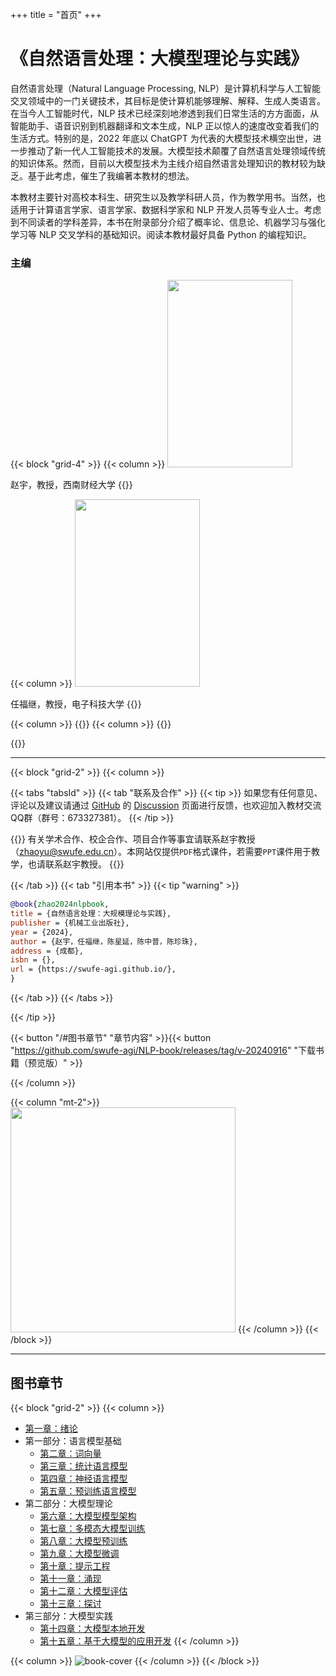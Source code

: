 +++
title = "首页"
+++

# 《自然语言处理：大模型理论与实践》

自然语言处理（Natural Language Processing, NLP）是计算机科学与人工智能交叉领域中的一门关键技术，其目标是使计算机能够理解、解释、生成人类语言。在当今人工智能时代，NLP 技术已经深刻地渗透到我们日常生活的方方面面，从智能助手、语音识别到机器翻译和文本生成，NLP 正以惊人的速度改变着我们的生活方式。特别的是，2022 年底以 ChatGPT 为代表的大模型技术横空出世，进一步推动了新一代人工智能技术的发展。大模型技术颠覆了自然语言处理领域传统的知识体系。然而，目前以大模型技术为主线介绍自然语言处理知识的教材较为缺乏。基于此考虑，催生了我编著本教材的想法。

本教材主要针对高校本科生、研究生以及教学科研人员，作为教学用书。当然，也适用于计算语言学家、语言学家、数据科学家和 NLP 开发人员等专业人士。考虑到不同读者的学科差异，本书在附录部分介绍了概率论、信息论、机器学习与强化学习等 NLP 交叉学科的基础知识。阅读本教材最好具备 Python 的编程知识。

### 主编

{{< block "grid-4" >}}
{{< column >}}
<img src="images/zhao.jpg" width="200" height="300"/>

赵宇，教授，西南财经大学
{{</column>}}

{{< column >}}
<img src="images/ren.png" width="200" height="300" />

任福继，教授，电子科技大学
{{</column>}}

{{< column >}}
{{</column>}}
{{< column >}}
{{</column>}}

{{</block>}}

---

{{< block "grid-2" >}}
{{< column >}}

{{< tabs "tabsId" >}}
{{< tab "联系及合作" >}}
{{< tip >}}
如果您有任何意见、评论以及建议请通过 [GitHub](https://github.com/swufe-agi/NLP-book) 的 [Discussion](https://github.com/swufe-agi/NLP-book/discussions) 页面进行反馈，也欢迎加入教材交流QQ群（群号：673327381）。
{{< /tip >}}

{{<tip>}}
有关学术合作、校企合作、项目合作等事宜请联系赵宇教授（zhaoyu@swufe.edu.cn）。本网站仅提供`PDF`格式课件，若需要`PPT`课件用于教学，也请联系赵宇教授。
{{</tip>}}

{{< /tab >}}
{{< tab "引用本书" >}}
{{< tip "warning" >}}

```bibtex
@book{zhao2024nlpbook,
title = {自然语言处理：大规模理论与实践},
publisher = {机械工业出版社},
year = {2024},
author = {赵宇，任福继，陈星延，陈中普，陈珍珠},
address = {成都},
isbn = {},
url = {https://swufe-agi.github.io/},
}
```

{{< /tab >}}
{{< /tabs >}}

{{< /tip >}}


{{< button "/#图书章节" "章节内容" >}}{{< button "https://github.com/swufe-agi/NLP-book/releases/tag/v-20240916" "下载书籍（预览版）" >}}

{{< /column >}}

{{< column "mt-2">}}
<img src="images/qq-group-v2.jpg" width="360" />
{{< /column >}}
{{< /block >}}

---

## 图书章节

{{< block "grid-2" >}}
{{< column >}}

- [第一章：绪论](https://github.com/swufe-agi/NLP-book/releases/tag/chapter01-slide) <span style="color: Tomato"><i class="fa-solid fa-file-powerpoint"></i></span>
- 第一部分：语言模型基础
  - [第二章：词向量](https://github.com/swufe-agi/NLP-book/releases/tag/chapter02-slide) <span style="color: Tomato"><i class="fa-solid fa-file-powerpoint"></i></span>
  - [第三章：统计语言模型](https://github.com/swufe-agi/NLP-book/releases/tag/chapter03-slide) <span style="color: Tomato"><i class="fa-solid fa-file-powerpoint"></i></span>
  - [第四章：神经语言模型](https://github.com/swufe-agi/NLP-book/releases/tag/chapter04-slide) <span style="color: Tomato"><i class="fa-solid fa-file-powerpoint"></i></span>
  - [第五章：预训练语言模型](https://github.com/swufe-agi/NLP-book/releases/tag/chapter05-slide) <span style="color: Tomato"><i class="fa-solid fa-file-powerpoint"></i></span>
- 第二部分：大模型理论
  - [第六章：大模型模型架构](https://github.com/swufe-agi/NLP-book/releases/tag/chapter06-slide) <span style="color: Tomato"><i class="fa-solid fa-file-powerpoint"></i></span>
  - [第七章：多模态大模型训练](https://github.com/swufe-agi/NLP-book/releases/tag/chapter07-slide) <span style="color: Tomato"><i class="fa-solid fa-file-powerpoint"></i></span>
  - [第八章：大模型预训练](https://github.com/swufe-agi/NLP-book/releases/tag/chapter08-slide) <span style="color: Tomato"><i class="fa-solid fa-file-powerpoint"></i></span>
  - [第九章：大模型微调](/)
  - [第十章：提示工程](/)
  - [第十一章：涌现](/)
  - [第十二章：大模型评估](/)
  - [第十三章：探讨](/)
- 第三部分：大模型实践
  - [第十四章：大模型本地开发](/)
  - [第十五章：基于大模型的应用开发](/)
    {{< /column >}}

{{< column >}}
![book-cover](images/3D-book-cover.png)
{{< /column >}}
{{< /block >}}
